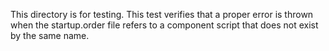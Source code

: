 This directory is for testing.
This test verifies that a proper error is thrown when the startup.order file refers
to a component script that does not exist by the same name.

